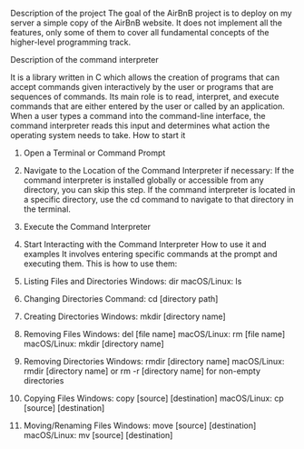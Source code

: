 Description of the project
The goal of the AirBnB project is to deploy on my server a simple copy of the AirBnB website.
It does not implement all the features, only some of them to cover all fundamental concepts of the higher-level programming track.

Description of the command interpreter

It is a library written in C which allows the creation of programs that can accept commands given interactively by the user or programs that are sequences of commands.
Its main role is to read, interpret, and execute commands that are either entered by the user or called by an application. When a user types a command into the command-line interface, the command interpreter reads this input and determines what action the operating system needs to take.
How to start it

1. Open a Terminal or Command Prompt
2. Navigate to the Location of the Command Interpreter if necessary:
If the command interpreter is installed globally or accessible from any directory, you can skip this step.
If the command interpreter is located in a specific directory, use the cd command to navigate to that directory in the terminal.
3. Execute the Command Interpreter
4. Start Interacting with the Command Interpreter
How to use it and examples
It involves entering specific commands at the prompt and executing them.
This is how to use them:

1. Listing Files and Directories
Windows: dir
macOS/Linux: ls 
2. Changing Directories
Command: cd [directory path]
3. Creating Directories
Windows: mkdir [directory name]
4. Removing Files
Windows: del [file name]
macOS/Linux: rm [file name]
macOS/Linux: mkdir [directory name]
5. Removing Directories
Windows: rmdir [directory name]
macOS/Linux: rmdir [directory name] or rm -r [directory name] for non-empty directories
6. Copying Files
Windows: copy [source] [destination]
macOS/Linux: cp [source] [destination]
7. Moving/Renaming Files
Windows: move [source] [destination]
macOS/Linux: mv [source] [destination]
